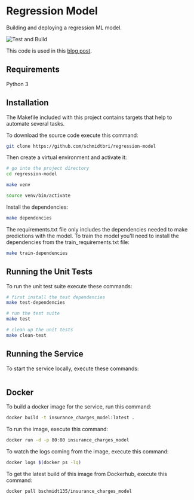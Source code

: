 # Regression Model
Building and deploying a regression ML model.

![Test and Build](https://github.com/schmidtbri/regression-model/workflows/Test%20and%20Build/badge.svg)

This code is used in this [blog post]().

## Requirements
Python 3

## Installation 

The Makefile included with this project contains targets that help to automate several tasks.

To download the source code execute this command:

```bash
git clone https://github.com/schmidtbri/regression-model
```

Then create a virtual environment and activate it:

```bash
# go into the project directory
cd regression-model

make venv

source venv/bin/activate
```

Install the dependencies:

```bash
make dependencies
```

The requirements.txt file only includes the dependencies needed to make predictions with the model. To train the model you'll need to install the dependencies from the train_requirements.txt file:

```bash
make train-dependencies
```

## Running the Unit Tests
To run the unit test suite execute these commands:

```bash
# first install the test dependencies
make test-dependencies

# run the test suite
make test

# clean up the unit tests
make clean-test
```

## Running the Service

To start the service locally, execute these commands:

```bash

```

## Docker

To build a docker image for the service, run this command:

```bash
docker build -t insurance_charges_model:latest .
```

To run the image, execute this command:

```bash
docker run -d -p 80:80 insurance_charges_model
```

To watch the logs coming from the image, execute this command:

```bash
docker logs $(docker ps -lq)
```

To get the latest build of this image from Dockerhub, execute this command:

```bash
docker pull bschmidt135/insurance_charges_model
```